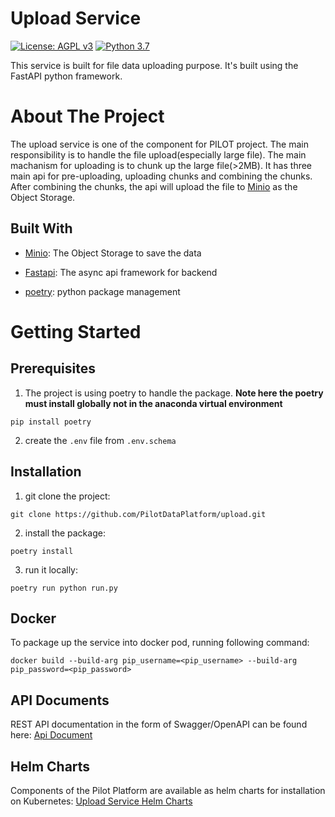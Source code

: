 <!--
 Copyright 2022 Indoc Research
 
 Licensed under the EUPL, Version 1.2 or – as soon they
 will be approved by the European Commission - subsequent
 versions of the EUPL (the "Licence");
 You may not use this work except in compliance with the
 Licence.
 You may obtain a copy of the Licence at:
 
 https://joinup.ec.europa.eu/collection/eupl/eupl-text-eupl-12
 
 Unless required by applicable law or agreed to in
 writing, software distributed under the Licence is
 distributed on an "AS IS" basis,
 WITHOUT WARRANTIES OR CONDITIONS OF ANY KIND, either
 express or implied.
 See the Licence for the specific language governing
 permissions and limitations under the Licence.
 
-->

# Upload Service
[![License: AGPL v3](https://img.shields.io/badge/License-AGPL_v3-blue.svg?style=for-the-badge)](https://www.gnu.org/licenses/agpl-3.0)
[![Python 3.7](https://img.shields.io/badge/python-3.7-green?style=for-the-badge)](https://www.python.org/)


This service is built for file data uploading purpose. It's built using the FastAPI python framework.

# About The Project

The upload service is one of the component for PILOT project. The main responsibility is to handle the file upload(especially large file). The main machanism for uploading is to chunk up the large file(>2MB). It has three main api for pre-uploading, uploading chunks and combining the chunks. After combining the chunks, the api will upload the file to [Minio](https://min.io/) as the Object Storage.

## Built With

 - [Minio](https://min.io/): The Object Storage to save the data

 - [Fastapi](https://fastapi.tiangolo.com): The async api framework for backend

 - [poetry](https://python-poetry.org/): python package management

# Getting Started


## Prerequisites

 1. The project is using poetry to handle the package. **Note here the poetry must install globally not in the anaconda virtual environment**

```
pip install poetry
```

 2. create the `.env` file from `.env.schema`

## Installation

 1. git clone the project:
 ```
git clone https://github.com/PilotDataPlatform/upload.git
 ```

 2. install the package:
 ```
poetry install
 ```

 3. run it locally:
 ```
poetry run python run.py
 ```

## Docker

To package up the service into docker pod, running following command:

```
docker build --build-arg pip_username=<pip_username> --build-arg pip_password=<pip_password>
```

## API Documents

REST API documentation in the form of Swagger/OpenAPI can be found here: [Api Document](https://pilotdataplatform.github.io/api-docs/)

## Helm Charts

Components of the Pilot Platform are available as helm charts for installation on Kubernetes: [Upload Service Helm Charts](https://github.com/PilotDataPlatform/helm-charts/tree/main/upload-service)
